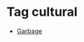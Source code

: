 <!--
title: Tag cultural
date: 2020-06-28T14:49:39.718Z
tags:
-->
# Tag cultural

 * [Garbage](96463749867.md)